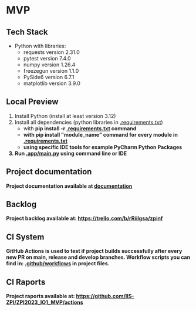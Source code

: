 # MVP
## Tech Stack
- Python with libraries:
    - requests version 2.31.0 
    - pytest version 7.4.0
    - numpy version 1.26.4 
    - freezegun version 1.1.0 
    - PySide6 version 6.7.1 
    - matplotlib version 3.9.0
## Local Preview
1. Install Python (install at least version 3.12)
2. Install all dependencies (python libraries in [.requirements.txt](requirements.txt))
    - with <b> pip install -r [.requirements.txt](requirements.txt) <b> command
    - with <b> pip install "module_name" <b> command for every module in [.requirements.txt](requirements.txt)
    - using specific IDE tools for example PyCharm Python Packages 
3. Run [.app/main.py](app/main.py) using command line or IDE
## Project documentation
Project documentation available at [documentation](https://tulodz-my.sharepoint.com/:w:/r/personal/240664_edu_p_lodz_pl/_layouts/15/Doc.aspx?sourcedoc=%7B8F73AE95-2F40-4615-AA85-ED68C0AFAD9A%7D&file=Requirements%20specification.docx&action=default&mobileredirect=true&DefaultItemOpen=1&wdsle=0)
## Backlog
Project backlog available at: https://trello.com/b/rRiilgsa/zpinf
## CI System
GitHub Actions is used to test if project builds successfully after every new PR on main, release and develop branches. 
Workflow scripts you can find in: [.github/workflows](https://github.com/IIS-ZPI/ZPI2023_IO1_MVP/tree/release/.github/workflows) in project files.
## CI Raports
Project raports available at: https://github.com/IIS-ZPI/ZPI2023_IO1_MVP/actions
